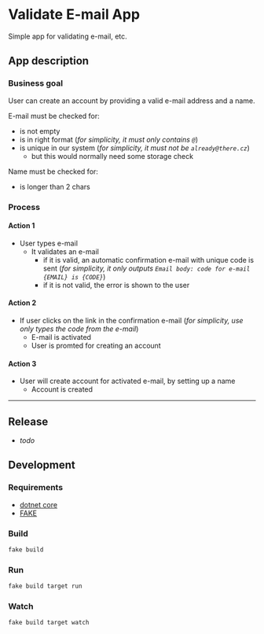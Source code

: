 Validate E-mail App
===================

Simple app for validating e-mail, etc.

## App description

### Business goal
User can create an account by providing a valid e-mail address and a name.

E-mail must be checked for:
- is not empty
- is in right format (_for simplicity, it must only contains `@`_)
- is unique in our system (_for simplicity, it must not be `already@there.cz`_)
    - but this would normally need some storage check

Name must be checked for:
- is longer than 2 chars

### Process
#### Action 1
- User types e-mail
    - It validates an e-mail
        - if it is valid, an automatic confirmation e-mail with unique code is sent (_for simplicity, it only outputs `Email body: code for e-mail {EMAIL} is {CODE}`_)
        - if it is not valid, the error is shown to the user

#### Action 2
- If user clicks on the link in the confirmation e-mail (_for simplicity, use only types the code from the e-mail_)
    - E-mail is activated
    - User is promted for creating an account

#### Action 3
- User will create account for activated e-mail, by setting up a name
    - Account is created

---
## Release
- _todo_

## Development
### Requirements
- [dotnet core](https://dotnet.microsoft.com/learn/dotnet/hello-world-tutorial)
- [FAKE](https://fake.build/fake-gettingstarted.html)

### Build
```bash
fake build
```

### Run
```bash
fake build target run
```

### Watch
```bash
fake build target watch
```
